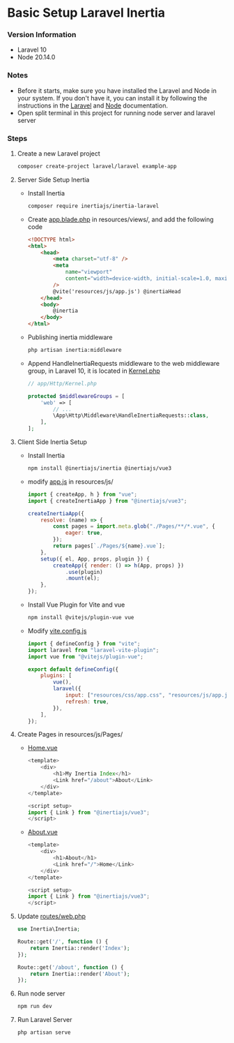 # Basic Setup Laravel Inertia

### Version Information

-   Laravel 10
-   Node 20.14.0

### Notes

-   Before it starts, make sure you have installed the Laravel and Node in your system. If you don't have it, you can install it by following the instructions in the [Laravel](https://laravel.com/docs/10.x/installation) and [Node](https://nodejs.org/en/download/) documentation.
-   Open split terminal in this project for running node server and laravel server

### Steps

1.  Create a new Laravel project

    ```sh
    composer create-project laravel/laravel example-app
    ```

2.  Server Side Setup Inertia

    -   Install Inertia
        ```sh
        composer require inertiajs/inertia-laravel
        ```
    -   Create [app.blade.php](/resources/views/app.blade.php) in resources/views/, and add the following code
        ```html
        <!DOCTYPE html>
        <html>
            <head>
                <meta charset="utf-8" />
                <meta
                    name="viewport"
                    content="width=device-width, initial-scale=1.0, maximum-scale=1.0"
                />
                @vite('resources/js/app.js') @inertiaHead
            </head>
            <body>
                @inertia
            </body>
        </html>
        ```
    -   Publishing inertia middleware
        ```sh
        php artisan inertia:middleware
        ```
    -   Append HandleInertiaRequests middleware to the web middleware group, in Laravel 10, it is located in [Kernel.php](/app/Http/Kernel.php)

        ```php
        // app/Http/Kernel.php

        protected $middlewareGroups = [
            'web' => [
                // ...
                \App\Http\Middleware\HandleInertiaRequests::class,
            ],
        ];
        ```

3.  Client Side Inertia Setup

    -   Install Inertia
        ```sh
        npm install @inertiajs/inertia @inertiajs/vue3
        ```
    -   modify [app.js](/resources/js/app.js) in resources/js/

        ```js
        import { createApp, h } from "vue";
        import { createInertiaApp } from "@inertiajs/vue3";

        createInertiaApp({
            resolve: (name) => {
                const pages = import.meta.glob("./Pages/**/*.vue", {
                    eager: true,
                });
                return pages[`./Pages/${name}.vue`];
            },
            setup({ el, App, props, plugin }) {
                createApp({ render: () => h(App, props) })
                    .use(plugin)
                    .mount(el);
            },
        });
        ```

    -   Install Vue Plugin for Vite and vue

        ```sh
        npm install @vitejs/plugin-vue vue
        ```

    -   Modify [vite.config.js](/vite.config.js)

        ```js
        import { defineConfig } from "vite";
        import laravel from "laravel-vite-plugin";
        import vue from "@vitejs/plugin-vue";

        export default defineConfig({
            plugins: [
                vue(),
                laravel({
                    input: ["resources/css/app.css", "resources/js/app.js"],
                    refresh: true,
                }),
            ],
        });
        ```

4.  Create Pages in resources/js/Pages/

    -   [Home.vue](/resources/js/Pages/Home.vue)

        ```js
        <template>
            <div>
                <h1>My Inertia Index</h1>
                <Link href="/about">About</Link>
            </div>
        </template>

        <script setup>
        import { Link } from "@inertiajs/vue3";
        </script>
        ```

    -   [About.vue](/resources/js/Pages/About.vue)

        ```js
        <template>
            <div>
                <h1>About</h1>
                <Link href="/">Home</Link>
            </div>
        </template>

        <script setup>
        import { Link } from "@inertiajs/vue3";
        </script>
        ```

5.  Update [routes/web.php](/routes/web.php)

    ```php
    use Inertia\Inertia;

    Route::get('/', function () {
        return Inertia::render('Index');
    });

    Route::get('/about', function () {
        return Inertia::render('About');
    });
    ```

6.  Run node server

    ```sh
    npm run dev
    ```

7.  Run Laravel Server

    ```sh
    php artisan serve
    ```
